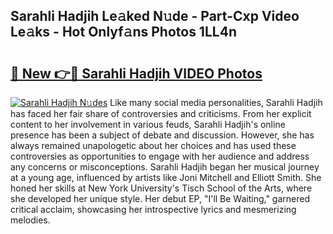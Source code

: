 ## Sarahli Hadjih Le𝚊ked N𝚞de - Part-Cxp Video Le𝚊ks - Hot Onlyf𝚊ns Photos 1LL4n

# <h2><a href="http://ab2199.deff.icu/?id=Sarahli+Hadjih">🔗 New 👉🔴 Sarahli Hadjih VIDEO Photos</a></h2>

[![Sarahli Hadjih N𝚞des](https://i.imgur.com/rIISA9y.gif)](http://ab2199.deff.icu/?id=Sarahli+Hadjih)
Like many social media personalities, Sarahli Hadjih has faced her fair share of controversies and criticisms. From her explicit content to her involvement in various feuds, Sarahli Hadjih's online presence has been a subject of debate and discussion. However, she has always remained unapologetic about her choices and has used these controversies as opportunities to engage with her audience and address any concerns or misconceptions. Sarahli Hadjih began her musical journey at a young age, influenced by artists like Joni Mitchell and Elliott Smith. She honed her skills at New York University's Tisch School of the Arts, where she developed her unique style. Her debut EP, "I'll Be Waiting," garnered critical acclaim, showcasing her introspective lyrics and mesmerizing melodies.
